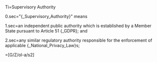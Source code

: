 Ti=Supervisory Authority

0.sec="{_Supervisory_Authority}" means

1.sec=an independent public authority which is established by a Member State pursuant to Article 51 {_GDPR}; and

2.sec=any similar regulatory authority responsible for the enforcement of applicable {_National_Privacy_Law}s; 

=[G/Z/ol-a/s2]
